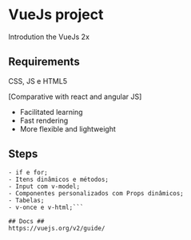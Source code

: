 # VueJs project
Introdution the VueJs 2x 

## Requirements ##
CSS, JS e HTML5

[Comparative with react and angular JS]
- Facilitated learning
- Fast rendering
- More flexible and lightweight

## Steps ##
```- Diretiva v-bind;
- if e for;
- Itens dinâmicos e métodos;
- Input com v-model;
- Componentes personalizados com Props dinâmicos;
- Tabelas;
- v-once e v-html;```

## Docs ##
https://vuejs.org/v2/guide/
